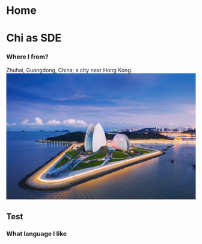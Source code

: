 # Home

# Chi as SDE

### Where I from?
Zhuhai, Guangdong, China; a city near Hong Kong.  
![Picture of Zhuhai](/images/zhuhai.jpeg)

## Test 
### What language I like
